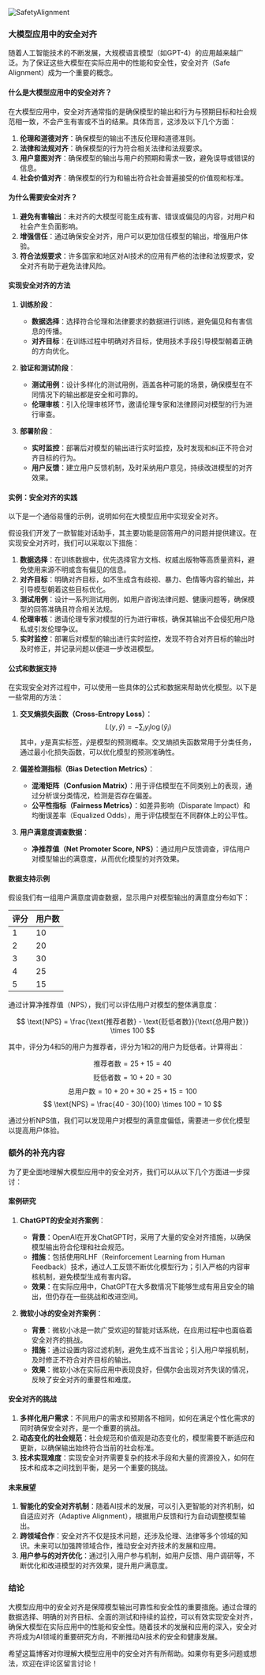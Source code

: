 ![SafetyAlignment](BigModel/SafetyAlignment/SafetyAlignment.png)
### 大模型应用中的安全对齐

随着人工智能技术的不断发展，大规模语言模型（如GPT-4）的应用越来越广泛。为了保证这些大模型在实际应用中的性能和安全性，安全对齐（Safe Alignment）成为一个重要的概念。

#### 什么是大模型应用中的安全对齐？

在大模型应用中，安全对齐通常指的是确保模型的输出和行为与预期目标和社会规范相一致，不会产生有害或不当的结果。具体而言，这涉及以下几个方面：

1. **伦理和道德对齐**：确保模型的输出不违反伦理和道德准则。
2. **法律和法规对齐**：确保模型的行为符合相关法律和法规要求。
3. **用户意图对齐**：确保模型的输出与用户的预期和需求一致，避免误导或错误的信息。
4. **社会价值对齐**：确保模型的行为和输出符合社会普遍接受的价值观和标准。

#### 为什么需要安全对齐？

1. **避免有害输出**：未对齐的大模型可能生成有害、错误或偏见的内容，对用户和社会产生负面影响。
2. **增强信任**：通过确保安全对齐，用户可以更加信任模型的输出，增强用户体验。
3. **符合法规要求**：许多国家和地区对AI技术的应用有严格的法律和法规要求，安全对齐有助于避免法律风险。

#### 实现安全对齐的方法

1. **训练阶段**：
    - **数据选择**：选择符合伦理和法律要求的数据进行训练，避免偏见和有害信息的传播。
    - **对齐目标**：在训练过程中明确对齐目标，使用技术手段引导模型朝着正确的方向优化。

2. **验证和测试阶段**：
    - **测试用例**：设计多样化的测试用例，涵盖各种可能的场景，确保模型在不同情况下的输出都是安全和可靠的。
    - **伦理审核**：引入伦理审核环节，邀请伦理专家和法律顾问对模型的行为进行审查。

3. **部署阶段**：
    - **实时监控**：部署后对模型的输出进行实时监控，及时发现和纠正不符合对齐目标的行为。
    - **用户反馈**：建立用户反馈机制，及时采纳用户意见，持续改进模型的对齐效果。

#### 实例：安全对齐的实践

以下是一个通俗易懂的示例，说明如何在大模型应用中实现安全对齐。

假设我们开发了一款智能对话助手，其主要功能是回答用户的问题并提供建议。在实现安全对齐时，我们可以采取以下措施：

1. **数据选择**：在训练数据中，优先选择官方文档、权威出版物等高质量资料，避免使用来源不明或含有偏见的信息。
2. **对齐目标**：明确对齐目标，如不生成含有歧视、暴力、色情等内容的输出，并引导模型朝着这些目标优化。
3. **测试用例**：设计一系列测试用例，如用户咨询法律问题、健康问题等，确保模型的回答准确且符合相关法规。
4. **伦理审核**：邀请伦理专家对模型的行为进行审核，确保其输出不会侵犯用户隐私或引发伦理争议。
5. **实时监控**：部署后对模型的输出进行实时监控，发现不符合对齐目标的输出时及时修正，并记录问题以便进一步改进模型。

#### 公式和数据支持

在实现安全对齐过程中，可以使用一些具体的公式和数据来帮助优化模型。以下是一些常用的方法：

1. **交叉熵损失函数（Cross-Entropy Loss）**：
 $$
   L(y, \hat{y}) = -\sum_{i} y_i \log(\hat{y}_i)
 $$
   其中，$y$是真实标签，$\hat{y}$是模型的预测概率。交叉熵损失函数常用于分类任务，通过最小化损失函数，可以优化模型的预测准确性。

2. **偏差检测指标（Bias Detection Metrics）**：
   - **混淆矩阵（Confusion Matrix）**：用于评估模型在不同类别上的表现，通过分析误分类情况，检测是否存在偏差。
   - **公平性指标（Fairness Metrics）**：如差异影响（Disparate Impact）和均衡误差率（Equalized Odds），用于评估模型在不同群体上的公平性。

3. **用户满意度调查数据**：
   - **净推荐值（Net Promoter Score, NPS）**：通过用户反馈调查，评估用户对模型输出的满意度，从而优化模型的对齐效果。

#### 数据支持示例

假设我们有一组用户满意度调查数据，显示用户对模型输出的满意度分布如下：

| 评分 | 用户数 |
| --- | --- |
| 1   | 10  |
| 2   | 20  |
| 3   | 30  |
| 4   | 25  |
| 5   | 15  |

通过计算净推荐值（NPS），我们可以评估用户对模型的整体满意度：

$$
\text{NPS} = \frac{\text{推荐者数} - \text{贬低者数}}{\text{总用户数}} \times 100
$$

其中，评分为4和5的用户为推荐者，评分为1和2的用户为贬低者。计算得出：

$$
\text{推荐者数} = 25 + 15 = 40
$$
$$
\text{贬低者数} = 10 + 20 = 30
$$
$$
\text{总用户数} = 10 + 20 + 30 + 25 + 15 = 100
$$
$$
\text{NPS} = \frac{40 - 30}{100} \times 100 = 10
$$

通过分析NPS值，我们可以发现用户对模型的满意度偏低，需要进一步优化模型以提高用户体验。

### 额外的补充内容

为了更全面地理解大模型应用中的安全对齐，我们可以从以下几个方面进一步探讨：

#### 案例研究

1. **ChatGPT的安全对齐案例**：
    - **背景**：OpenAI在开发ChatGPT时，采用了大量的安全对齐措施，以确保模型输出符合伦理和社会规范。
    - **措施**：包括使用RLHF（Reinforcement Learning from Human Feedback）技术，通过人工反馈不断优化模型行为；引入严格的内容审核机制，避免模型生成有害内容。
    - **效果**：在实际应用中，ChatGPT在大多数情况下能够生成有用且安全的输出，但仍存在一些挑战和改进空间。

2. **微软小冰的安全对齐案例**：
    - **背景**：微软小冰是一款广受欢迎的智能对话系统，在应用过程中也面临着安全对齐的挑战。
    - **措施**：通过设置内容过滤机制，避免生成不当言论；引入用户举报机制，及时修正不符合对齐目标的输出。
    - **效果**：微软小冰在实际应用中表现良好，但偶尔会出现对齐失误的情况，反映了安全对齐的重要性和难度。

#### 安全对齐的挑战

1. **多样化用户需求**：不同用户的需求和预期各不相同，如何在满足个性化需求的同时确保安全对齐，是一个重要的挑战。
2. **动态变化的社会规范**：社会规范和价值观是动态变化的，模型需要不断适应和更新，以确保输出始终符合当前的社会标准。
3. **技术实现难度**：实现安全对齐需要复杂的技术手段和大量的资源投入，如何在技术和成本之间找到平衡，是另一个重要的挑战。

#### 未来展望

1. **智能化的安全对齐机制**：随着AI技术的发展，可以引入更智能的对齐机制，如自适应对齐（Adaptive Alignment），根据用户反馈和行为自动调整模型输出。
2. **跨领域合作**：安全对齐不仅是技术问题，还涉及伦理、法律等多个领域的知识。未来可以加强跨领域合作，推动安全对齐技术的发展和应用。
3. **用户参与的对齐优化**：通过引入用户参与机制，如用户反馈、用户调研等，不断优化和改进模型的对齐效果，提升用户满意度。

### 结论

大模型应用中的安全对齐是保障模型输出可靠性和安全性的重要措施。通过合理的数据选择、明确的对齐目标、全面的测试和持续的监控，可以有效实现安全对齐，确保大模型在实际应用中的性能和安全性。随着技术的发展和应用的深入，安全对齐将成为AI领域的重要研究方向，不断推动AI技术的安全和健康发展。

希望这篇博客对你理解大模型应用中的安全对齐有所帮助。如果你有更多问题或想法，欢迎在评论区留言讨论！